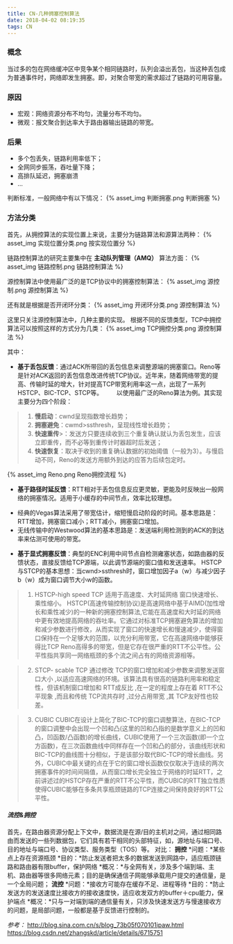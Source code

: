 ```yaml
---
title: CN-几种拥塞控制算法
date: 2018-04-02 08:19:35
tags: CN
---
```

### 概念
当过多的包在网络缓冲区中竞争某个相同链路时，队列会溢出丢包，当这种丢包成为普通事件时，网络即发生拥塞。即，对聚合带宽的需求超过了链路的可用容量。

### 原因
* 宏观：网络资源分布不均匀，流量分布不均匀。
* 微观：报文聚合到达率大于路由器输出链路的带宽。

### 后果
* 多个包丢失，链路利用率低下；
* 全网同步振荡，吞吐量下降；
* 高排队延迟，拥塞崩溃
* ...

判断标准，一般网络中有以下情况：
{% asset_img 判断拥塞.png 判断拥塞 %}


### 方法分类
首先，从拥控算法的实现位置上来说，主要分为链路算法和源算法两种：
{% asset_img 实现位置分类.png 按实现位置分 %}

链路控制算法的研究主要集中在 **主动队列管理（AMQ）** 算法方面：
{% asset_img 链路控制.png 链路控制算法 %}

源控制算法中使用最广泛的是TCP协议中的拥塞控制算法：
{% asset_img 源控制.png 源控制算法 %}

还有就是根据是否开闭环分类：
{% asset_img 开闭环分类.png 源控制算法 %}

这里只关注源控制算法中，几种主要的实现。
根据不同的反馈类型，TCP中拥控算法可以按照这样的方式分为几类：
{% asset_img TCP拥控分类.png 源控制算法 %}

其中：
- **基于丢包反馈**：通过ACK所带回的丢包信息来调整源端的拥塞窗口。Reno等是针对ACK返回的丢包信息改进传统TCP协议。近年来，随着网络带宽的提高、传输时延的增大，针对提高TCP带宽利用率这一点，出现了一系列HSTCP、BIC-TCP、STCP等。
　　以使用最广泛的Reno算法为例。其实现主要分为四个阶段：
>1. **慢启动**：cwnd呈现指数增长趋势；
>2. **拥塞避免**：cwmd>ssthresh，呈现线性增长趋势；
>3. **快速重传**>：发送方只要连续收到三个重复确认就认为丢包发生，应该立即重传，而不必等到重传计时器超时后发送；
>4. **快速恢复**：取决于收到的重复确认数据的初始阈值（一般为3）。与慢启动不同，Reno的发送方用额外到达的应答为后续包定时。

{% asset_img Reno.png Reno拥控流程 %}

- **基于路径时延反馈**：RTT相对于丢包信息反应更灵敏，更能及时反映出一般网络的拥塞情况。适用于小缓存的中间节点，效率比较理想。
* 经典的Vegas算法采用了带宽估计，缩短慢启动阶段的时间。基本思路是：RTT增加，拥塞窗口减小；RTT减小，拥塞窗口增加。
* 无线传输中的Westwood算法的基本思路是：发送端利用检测到的ACK的到达率来估测可使用的带宽。

- **基于显式拥塞反馈**：典型的ENC利用中间节点自检测雍塞状态，如路由器的反馈状态，直接反馈给TCP源端，以此调节源端的窗口值和发送速率。
HSTCP与STCP的基本思想：当cwnd>ssthresh时，窗口增加因子a（w）与减少因子b（w）成为窗口调节大小w的函数。

> 1. HSTCP-high speed TCP
> 适用于高速度、大时延网络  窗口快速增长、乘性缩小。
HSTCP(高速传输控制协议)是高速网络中基于AIMD(加性增长和乘性减少)的一种新的拥塞控制算法,它能在高速度和大时延的网络中更有效地提高网络的吞吐率。它通过对标准TCP拥塞避免算法的增加和减少参数进行修改，从而实现了窗口的快速增长和慢速减少，使得窗口保持在一个足够大的范围，以充分利用带宽，它在高速网络中能够获得比TCP Reno高得多的带宽，但是它存在很严重的RTT不公平性。公平性指共享同一网络瓶颈的多个流之间占有的网络资源相等。

> 2. STCP- scable TCP
> 通过修改 TCP的窗口增加和减少参数来调整发送窗口大小 ,以适应高速网络的环境。该算法具有很高的链路利用率和稳定性，但该机制窗口增加和 RTT成反比 ,在一定的程度上存在着 RTT不公平现象 ,而且和传统 TCP流共存时 ,过分占用带宽 ,其 TCP友好性也较差。

> 3. CUBIC
> CUBIC在设计上简化了BIC-TCP的窗口调整算法，在BIC-TCP的窗口调整中会出现一个凹和凸(这里的凹和凸指的是数学意义上的凹和凸，凹函数/凸函数)的增长曲线，CUBIC使用了一个三次函数(即一个立方函数)，在三次函数曲线中同样存在一个凹和凸的部分，该曲线形状和BIC-TCP的曲线图十分相似，于是该部分取代BIC-TCP的增长曲线。另外，CUBIC中最关键的点在于它的窗口增长函数仅仅取决于连续的两次拥塞事件的时间间隔值，从而窗口增长完全独立于网络的时延RTT，之前讲述过的HSTCP存在严重的RTT不公平性，而CUBIC的RTT独立性质使得CUBIC能够在多条共享瓶颈链路的TCP连接之间保持良好的RTT公平性。


#### _流控&拥控_
首先，在路由器资源分配上下文中，数据流是在源/目的主机对之间，通过相同路由而发送的一些列数据包，它们具有若干相同的头部特征，如，源地址与端口号、目的地址与端口号、协议类型、服务类型（TOS）等。
对比：
**拥控**
*问题：*某些点上存在资源瓶颈
*目的：*防止发送者把太多的数据发送到网路中，适应瓶颈链路和路由器有限buffer，保护网络
*概况：*与全网有关，涉及多个端到端、主机、路由器等很多网络元素；目的是确保通信子网能够承载用户提交的通信量，是一个全局问题；
**流控**
*问题：*接收方可能存在缓存不足、进程等待
*目的：*防止发送方的发送速度比接收方的接收速度快，适应收发双方的buffer＋cpu能力，保护端点
*概况：*只与一对端到端的通信量有关，只涉及快速发送方与慢速接收方的问题，是局部问题，一般都是基于反馈进行控制的。


_参考：_
http://blog.sina.com.cn/s/blog_73b05f070101ipaw.html
https://blog.csdn.net/zhangskd/article/details/6715751
